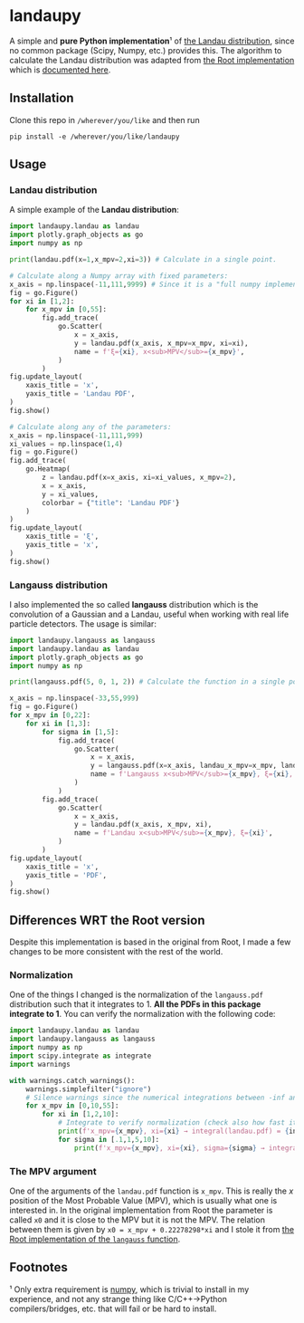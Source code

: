 # landaupy

A simple and **pure Python implementation**¹ of [the Landau distribution](https://en.wikipedia.org/wiki/Landau_distribution), since no common package (Scipy, Numpy, etc.) provides this. The algorithm to calculate the Landau distribution was adapted from [the Root implementation](https://root.cern.ch/doc/master/PdfFuncMathCore_8cxx_source.html) which is [documented here](https://root.cern.ch/doc/master/group__PdfFunc.html#ga53d01e04de833eda26560c40eb207cab).

## Installation

Clone this repo in `/wherever/you/like` and then run
```
pip install -e /wherever/you/like/landaupy
```

## Usage

### Landau distribution

A simple example of the **Landau distribution**:

```python
import landaupy.landau as landau
import plotly.graph_objects as go
import numpy as np

print(landau.pdf(x=1,x_mpv=2,xi=3)) # Calculate in a single point.

# Calculate along a Numpy array with fixed parameters:
x_axis = np.linspace(-11,111,9999) # Since it is a "full numpy implementation" it is really fast, even for very large arrays like this one.
fig = go.Figure()
for xi in [1,2]:
	for x_mpv in [0,55]:
		fig.add_trace(
			go.Scatter(
				x = x_axis,
				y = landau.pdf(x_axis, x_mpv=x_mpv, xi=xi),
				name = f'ξ={xi}, x<sub>MPV</sub>={x_mpv}',
			)
		)
fig.update_layout(
	xaxis_title = 'x',
	yaxis_title = 'Landau PDF',
)
fig.show()

# Calculate along any of the parameters:
x_axis = np.linspace(-11,111,999)
xi_values = np.linspace(1,4)
fig = go.Figure()
fig.add_trace(
	go.Heatmap(
		z = landau.pdf(x=x_axis, xi=xi_values, x_mpv=2),
		x = x_axis,
		y = xi_values,
		colorbar = {"title": 'Landau PDF'}
	)
)
fig.update_layout(
	xaxis_title = 'ξ',
	yaxis_title = 'x',
)
fig.show()
```

### Langauss distribution

I also implemented the so called **langauss** distribution which is the convolution of a Gaussian and a Landau, useful when working with real life particle detectors. The usage is similar:
```python
import landaupy.langauss as langauss
import landaupy.landau as landau
import plotly.graph_objects as go
import numpy as np

print(langauss.pdf(5, 0, 1, 2)) # Calculate the function in a single point.

x_axis = np.linspace(-33,55,999)
fig = go.Figure()
for x_mpv in [0,22]:
	for xi in [1,3]:
		for sigma in [1,5]:
			fig.add_trace(
				go.Scatter(
					x = x_axis,
					y = langauss.pdf(x=x_axis, landau_x_mpv=x_mpv, landau_xi=xi, gauss_sigma=sigma), # Calculate the function very fast over a numpy array.
					name = f'Langauss x<sub>MPV</sub>={x_mpv}, ξ={xi}, σ={sigma}',
				)
			)
		fig.add_trace(
			go.Scatter(
				x = x_axis,
				y = landau.pdf(x_axis, x_mpv, xi),
				name = f'Landau x<sub>MPV</sub>={x_mpv}, ξ={xi}',
			)
		)
fig.update_layout(
	xaxis_title = 'x',
	yaxis_title = 'PDF',
)
fig.show()
```

## Differences WRT the Root version

Despite this implementation is based in the original from Root, I made a few changes to be more consistent with the rest of the world.

### Normalization

One of the things I changed is the normalization of the `langauss.pdf` distribution such that it integrates to 1. **All the PDFs in this package integrate to 1**. You can verify the normalization with the following code:
```python
import landaupy.landau as landau
import landaupy.langauss as langauss
import numpy as np
import scipy.integrate as integrate
import warnings

with warnings.catch_warnings():
	warnings.simplefilter("ignore")
	# Silence warnings since the numerical integrations between -inf and +inf are prompt to show some warnings.
	for x_mpv in [0,10,55]:
		for xi in [1,2,10]:
			# Integrate to verify normalization (check also how fast it does the calculation):
			print(f'x_mpv={x_mpv}, xi={xi} → integral(landau.pdf) = {integrate.quad(lambda x: landau.pdf(x, x_mpv=x_mpv, xi=xi), -float("inf"), float("inf"))[0]}')
			for sigma in [.1,1,5,10]:
				print(f'x_mpv={x_mpv}, xi={xi}, sigma={sigma} → integral(langauss.pdf) = {integrate.quad(lambda x: langauss.pdf(x, landau_x_mpv=x_mpv, landau_xi=xi, gauss_sigma=sigma), -float("inf"), float("inf"))[0]}')
```

### The MPV argument

One of the arguments of the `landau.pdf` function is `x_mpv`. This is really the *x* position of the Most Probable Value (MPV), which is usually what one is interested in. In the original implementation from Root the parameter is called `x0` and it is close to the MPV but it is not the MPV. The relation between them is given by `x0 = x_mpv + 0.22278298*xi` and I stole it from [the Root implementation of the `langauss` function](https://root.cern.ch/doc/master/langaus_8C.html).

## Footnotes

¹ Only extra requirement is [numpy](https://numpy.org/), which is trivial to install in my experience, and not any strange thing like C/C++→Python compilers/bridges, etc. that will fail or be hard to install.
